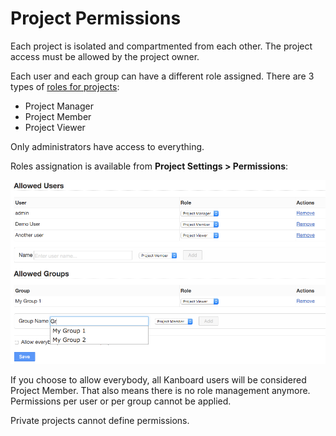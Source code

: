 Project Permissions
===================

Each project is isolated and compartmented from each other.
The project access must be allowed by the project owner.

Each user and each group can have a different role assigned.
There are 3 types of [roles for projects](roles.markdown):

- Project Manager
- Project Member
- Project Viewer

Only administrators have access to everything.

Roles assignation is available from **Project Settings > Permissions**:

![Project Permissions](screenshots/project-permissions.png)

If you choose to allow everybody, all Kanboard users will be considered Project Member.
That also means there is no role management anymore. Permissions per user or per group cannot be applied.

Private projects cannot define permissions.
